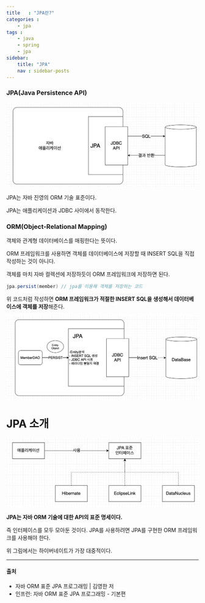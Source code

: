 ```yaml
---
title   : "JPA란?"
categories : 
    - jpa
tags : 
    - java
    - spring
    - jpa
sidebar:
    title: "JPA"
    nav : sidebar-posts
---  
```


### JPA(Java Persistence API)  

![jpa](/assets/img/JPA/jpa.png)

JPA는 자바 진영의 ORM 기술 표준이다.  

JPA는 애플리케이션과 JDBC 사이에서 동작한다.  

### ORM(Object-Relational Mapping)  

객체와 관계형 데이터베이스를 매핑한다는 뜻이다.  

ORM 프레임워크를 사용하면 객체를 데이터베이스에 저장할 때 INSERT SQL을 직접 작성하는 것이 아니다.  

객체를 마치 자바 컬렉션에 저장하듯이 ORM 프레임워크에 저장하면 된다.

```java
jpa.persist(member) // jpa를 이용해 객체를 저장하는 코드
```  

위 코드처럼 작성하면  **ORM 프레임워크가 적절한 INSERT SQL을 생성해서 데이터베이스에 객체를 저장**해준다.  

![persist](/assets/img/jpa/persist.png)  

# JPA 소개  

![hibernate](/assets/img/jpa/hibernate.png)  

**JPA는 자바 ORM 기술에 대한 API의 표준 명세이다.**  

즉 인터페이스를 모두 모아둔 것이다. JPA를 사용하려면 JPA를 구현한 ORM 프레임워크를 사용해야 한다.  

위 그림에서는 하이버네이트가 가장 대중적이다.

---  

#### 출처  
- 자바 ORM 표준 JPA 프로그래밍 | 김영한 저  
- 인프런: 자바 ORM 표준 JPA 프로그래밍 - 기본편  
